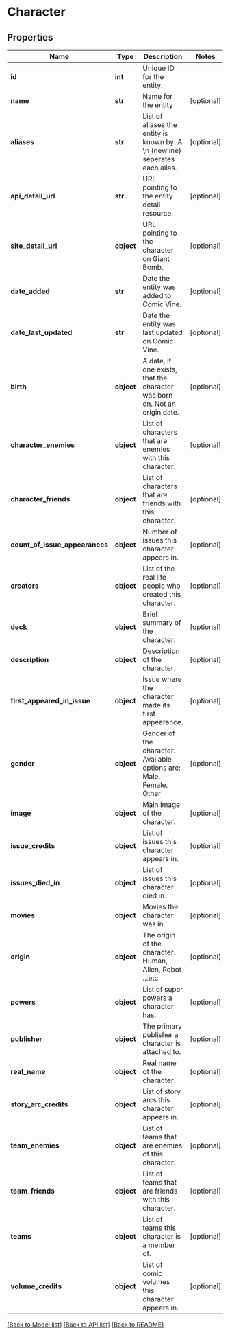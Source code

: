 # Character

## Properties
Name | Type | Description | Notes
------------ | ------------- | ------------- | -------------
**id** | **int** | Unique ID for the entity. | 
**name** | **str** | Name for the entity | [optional] 
**aliases** | **str** | List of aliases the entity is known by. A \\n (newline) seperates each alias. | [optional] 
**api_detail_url** | **str** | URL pointing to the entity detail resource. | [optional] 
**site_detail_url** | **object** | URL pointing to the character on Giant Bomb. | [optional] 
**date_added** | **str** | Date the entity was added to Comic Vine. | [optional] 
**date_last_updated** | **str** | Date the entity was last updated on Comic Vine. | [optional] 
**birth** | **object** | A date, if one exists, that the character was born on. Not an origin date. | [optional] 
**character_enemies** | **object** | List of characters that are enemies with this character. | [optional] 
**character_friends** | **object** | List of characters that are friends with this character. | [optional] 
**count_of_issue_appearances** | **object** | Number of issues this character appears in. | [optional] 
**creators** | **object** | List of the real life people who created this character. | [optional] 
**deck** | **object** | Brief summary of the character. | [optional] 
**description** | **object** | Description of the character. | [optional] 
**first_appeared_in_issue** | **object** | Issue where the character made its first appearance. | [optional] 
**gender** | **object** | Gender of the character. Available options are: Male, Female, Other | [optional] 
**image** | **object** | Main image of the character. | [optional] 
**issue_credits** | **object** | List of issues this character appears in. | [optional] 
**issues_died_in** | **object** | List of issues this character died in. | [optional] 
**movies** | **object** | Movies the character was in. | [optional] 
**origin** | **object** | The origin of the character. Human, Alien, Robot ...etc | [optional] 
**powers** | **object** | List of super powers a character has. | [optional] 
**publisher** | **object** | The primary publisher a character is attached to. | [optional] 
**real_name** | **object** | Real name of the character. | [optional] 
**story_arc_credits** | **object** | List of story arcs this character appears in. | [optional] 
**team_enemies** | **object** | List of teams that are enemies of this character. | [optional] 
**team_friends** | **object** | List of teams that are friends with this character. | [optional] 
**teams** | **object** | List of teams this character is a member of. | [optional] 
**volume_credits** | **object** | List of comic volumes this character appears in. | [optional] 

[[Back to Model list]](../README.md#documentation-for-models) [[Back to API list]](../README.md#documentation-for-api-endpoints) [[Back to README]](../README.md)


